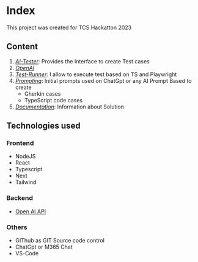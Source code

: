 # Index

This project was created for TCS Hackatton 2023

## Content

1. [*AI-Tester*](AI-Tester\Readme.md): Provides the Interface to create Test cases
1. [*OpenAI*](OpenAI\Readme.md)
1. [*Test-Runner*](Test-Runner\Readme.md): I allow to execute test based on TS and Playwright
1. [*Prompting*](): Initial prompts used on ChatGpt or any AI Prompt Based to create
    - Gherkin cases
    - TypeScript code cases
1. [*Documentation*](Documentation\Readme.md): Information about Solution

## Technologies used

### Frontend

- NodeJS
- React
- Typescript
- Next
- Tailwind

### Backend

- [Open AI API](https://openai.com/blog/openai-api)

### Others

- GIThub as GIT Source code control
- ChatGpt or M365 Chat
- VS-Code
